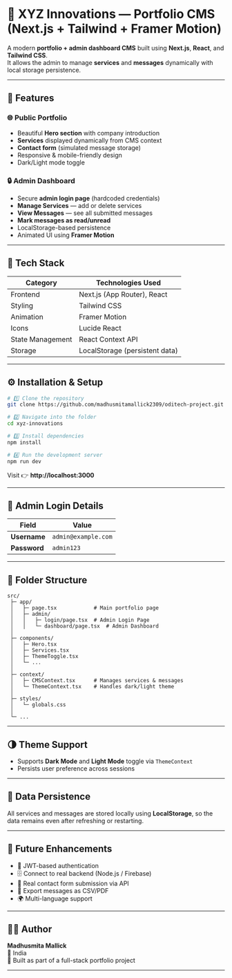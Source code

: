 # 🧠 XYZ Innovations — Portfolio CMS (Next.js + Tailwind + Framer Motion)

A modern **portfolio + admin dashboard CMS** built using **Next.js**, **React**, and **Tailwind CSS**.  
It allows the admin to manage **services** and **messages** dynamically with local storage persistence.

---

## 🚀 Features

### 🌐 Public Portfolio
- Beautiful **Hero section** with company introduction  
- **Services** displayed dynamically from CMS context  
- **Contact form** (simulated message storage)  
- Responsive & mobile-friendly design  
- Dark/Light mode toggle  

### 🔒 Admin Dashboard
- Secure **admin login page** (hardcoded credentials)  
- **Manage Services** — add or delete services  
- **View Messages** — see all submitted messages  
- **Mark messages as read/unread**  
- LocalStorage-based persistence  
- Animated UI using **Framer Motion**

---

## 🧾 Tech Stack

| Category | Technologies Used |
|-----------|------------------|
| Frontend | Next.js (App Router), React |
| Styling | Tailwind CSS |
| Animation | Framer Motion |
| Icons | Lucide React |
| State Management | React Context API |
| Storage | LocalStorage (persistent data) |

---

## ⚙️ Installation & Setup

```bash
# 1️⃣ Clone the repository
git clone https://github.com/madhusmitamallick2309/oditech-project.git

# 2️⃣ Navigate into the folder
cd xyz-innovations

# 3️⃣ Install dependencies
npm install

# 4️⃣ Run the development server
npm run dev
```

Visit 👉 **http://localhost:3000**

---

## 🔑 Admin Login Details

| Field | Value |
|--------|--------|
| **Username** | `admin@example.com` |
| **Password** | `admin123` |

---

## 🧩 Folder Structure

```
src/
 ├─ app/
 │   ├─ page.tsx            # Main portfolio page
 │   ├─ admin/
 │   │   ├─ login/page.tsx  # Admin Login Page
 │   │   └─ dashboard/page.tsx  # Admin Dashboard
 │
 ├─ components/
 │   ├─ Hero.tsx
 │   ├─ Services.tsx
 │   ├─ ThemeToggle.tsx
 │   └─ ...
 │
 ├─ context/
 │   ├─ CMSContext.tsx      # Manages services & messages
 │   └─ ThemeContext.tsx    # Handles dark/light theme
 │
 ├─ styles/
 │   └─ globals.css
 │
 └─ ...
```

---

## 🌗 Theme Support

- Supports **Dark Mode** and **Light Mode** toggle via `ThemeContext`
- Persists user preference across sessions  

---

## 💾 Data Persistence

All services and messages are stored locally using **LocalStorage**, so the data remains even after refreshing or restarting.

---

## 🧠 Future Enhancements

- 🔐 JWT-based authentication  
- 🗄️ Connect to real backend (Node.js / Firebase)  
- 📩 Real contact form submission via API  
- 🧾 Export messages as CSV/PDF  
- 🌍 Multi-language support  

---

## 👩‍💻 Author

**Madhusmita Mallick**  
📍 India  
💼 Built as part of a full-stack portfolio project  

---


